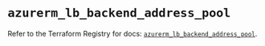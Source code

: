 # `azurerm_lb_backend_address_pool`

Refer to the Terraform Registry for docs: [`azurerm_lb_backend_address_pool`](https://registry.terraform.io/providers/hashicorp/azurerm/4.1.0/docs/resources/lb_backend_address_pool).
